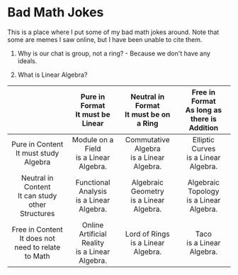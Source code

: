 # Bad Math Jokes

This is a place where I put some of my bad math jokes around. Note that some are memes I saw online, but I have been unable to cite them.

1. Why is our chat is group, not a ring? - Because we don't have any ideals.

2. What is Linear Algebra?

|  | Pure in Format <br> It must be Linear | Neutral in Format <br> It must be on a Ring | Free in Format <br> As long as there is Addition |
|:--:|:--:|:--:|:--:|
| Pure in Content <br> It must study Algebra | Module on a Field <br> is a Linear Algebra. | Commutative Algebra <br> is a Linear Algebra. | Elliptic Curves <br> is a Linear Algebra. |
| Neutral in Content <br> It can study other Structures | Functional Analysis <br> is a Linear Algebra. | Algebraic Geometry <br> is a Linear Algebra. | Algebraic Topology <br> is a Linear Algebra. |
| Free in Content <br> It does not need to relate to Math | Online Artificial Reality <br> is a Linear Algebra. | Lord of Rings <br> is a Linear Algebra. | Taco <br> is a Linear Algebra. |